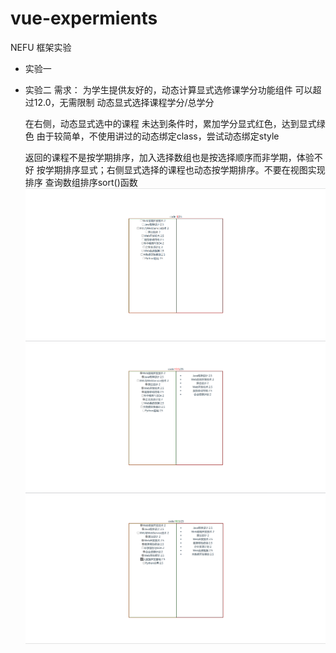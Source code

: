 # vue-expermients
NEFU 框架实验

- 实验一


- 实验二
  需求：
    为学生提供友好的，动态计算显式选修课学分功能组件
    可以超过12.0，无需限制
    动态显式选择课程学分/总学分

    在右侧，动态显式选中的课程
    未达到条件时，累加学分显式红色，达到显式绿色
    由于较简单，不使用讲过的动态绑定class，尝试动态绑定style

    返回的课程不是按学期排序，加入选择数组也是按选择顺序而非学期，体验不好
    按学期排序显式；右侧显式选择的课程也动态按学期排序。不要在视图实现排序
    查询数组排序sort()函数
  ![png](https://github.com/changmushu/vue-expermients/blob/master/images/2.png)
  ![png](https://github.com/changmushu/vue-expermients/blob/master/images/2-1.png)
  ![png](https://github.com/changmushu/vue-expermients/blob/master/images/2-2.png)

  

